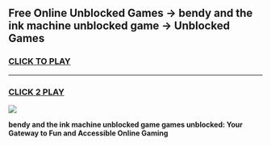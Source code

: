 
## Free Online Unblocked Games → bendy and the ink machine unblocked game → Unblocked Games
<h3>
<a href="https://premium.freeplayer.one?title=bendy_and_the_ink_machine_unblocked_game&ref=21F">CLICK TO PLAY</a></h3>
<hr>

<h3>
<a href="https://premium.freeplayer.one?title=bendy_and_the_ink_machine_unblocked_game&ref=21F">CLICK 2 PLAY</a>
  
</h3>

<a href="https://premium.freeplayer.one?title=bendy_and_the_ink_machine_unblocked_game&ref=21F/"><img src="https://clearcache.store/games.png"></a>


**bendy and the ink machine unblocked game games unblocked: Your Gateway to Fun and Accessible Online Gaming**
